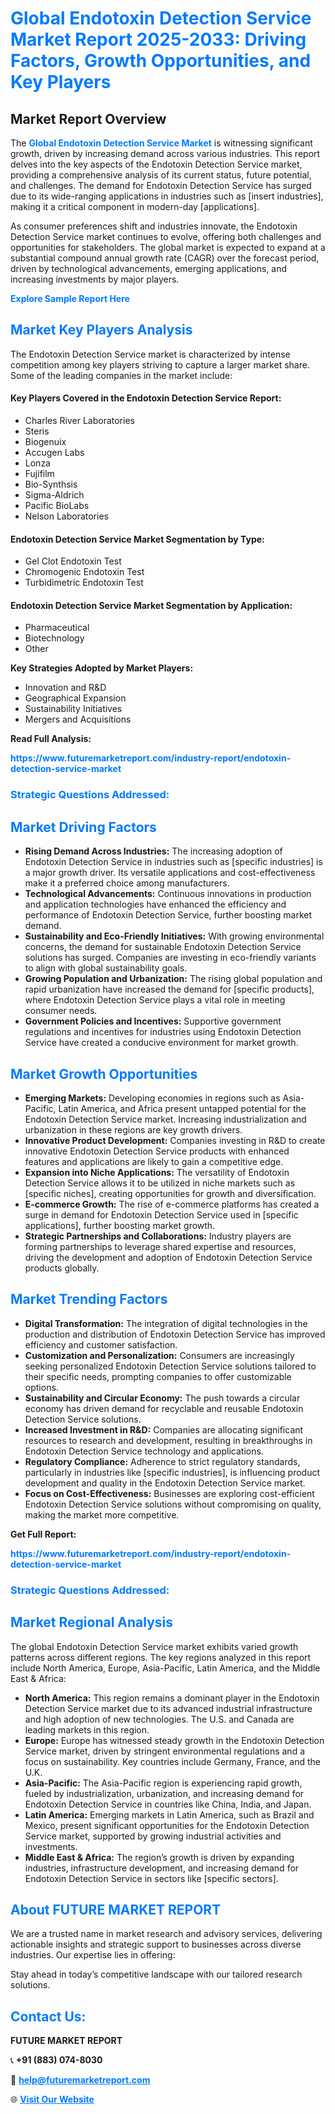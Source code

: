 <h1 style="color: #007BFF;">Global Endotoxin Detection Service Market Report 2025-2033: Driving Factors, Growth Opportunities, and Key Players</h1>

<section id="overview">
<h2>Market Report Overview</h2>
<p>The <a href="https://www.futuremarketreport.com/industry-report/endotoxin-detection-service-market" style="color: #007BFF; text-decoration: none;"><strong>Global Endotoxin Detection Service Market</strong></a> is witnessing significant growth, driven by increasing demand across various industries. This report delves into the key aspects of the Endotoxin Detection Service market, providing a comprehensive analysis of its current status, future potential, and challenges. The demand for Endotoxin Detection Service has surged due to its wide-ranging applications in industries such as [insert industries], making it a critical component in modern-day [applications].</p>
<p>As consumer preferences shift and industries innovate, the Endotoxin Detection Service market continues to evolve, offering both challenges and opportunities for stakeholders. The global market is expected to expand at a substantial compound annual growth rate (CAGR) over the forecast period, driven by technological advancements, emerging applications, and increasing investments by major players.</p>
</section>

<section id="overview">
<p><a href="https://www.futuremarketreport.com/request-sample/reportId=78939" style="color: #007BFF; text-decoration: none;"><strong>Explore Sample Report Here</strong></a></p>
</section>

<section id="key-players">
<h2 style="color: #007BFF;">Market Key Players Analysis</h2>
<p>The Endotoxin Detection Service market is characterized by intense competition among key players striving to capture a larger market share. Some of the leading companies in the market include:</p>
<h4>Key Players Covered in the Endotoxin Detection Service Report:</h4>
<ul><li>Charles River Laboratories</li><li>Steris</li><li>Biogenuix</li><li>Accugen Labs</li><li>Lonza</li><li>Fujifilm</li><li>Bio-Synthsis</li><li>Sigma-Aldrich</li><li>Pacific BioLabs</li><li>Nelson Laboratories</li></ul>
<h4>Endotoxin Detection Service Market Segmentation by Type:</h4>
<ul><li>Gel Clot Endotoxin Test</li><li>Chromogenic Endotoxin Test</li><li>Turbidimetric Endotoxin Test</li></ul>

<h4>Endotoxin Detection Service Market Segmentation by Application:</h4>
<ul><li>Pharmaceutical</li><li>Biotechnology</li><li>Other</li></ul>
<p><strong>Key Strategies Adopted by Market Players:</strong></p>
<ul>
<li>Innovation and R&D</li>
<li>Geographical Expansion</li>
<li>Sustainability Initiatives</li>
<li>Mergers and Acquisitions</li>
</ul>
</section>

<section>
<p><strong>Read Full Analysis: </strong></p><a href="https://www.futuremarketreport.com/industry-report/endotoxin-detection-service-market" style="color: #007BFF; text-decoration: none;"><strong>https://www.futuremarketreport.com/industry-report/endotoxin-detection-service-market</strong></a>
<h3 style="color: #007BFF;">Strategic Questions Addressed:</h3>
</section>

<section id="driving-factors">
<h2 style="color: #007BFF;">Market Driving Factors</h2>
<ul>
<li><strong>Rising Demand Across Industries:</strong> The increasing adoption of Endotoxin Detection Service in industries such as [specific industries] is a major growth driver. Its versatile applications and cost-effectiveness make it a preferred choice among manufacturers.</li>
<li><strong>Technological Advancements:</strong> Continuous innovations in production and application technologies have enhanced the efficiency and performance of Endotoxin Detection Service, further boosting market demand.</li>
<li><strong>Sustainability and Eco-Friendly Initiatives:</strong> With growing environmental concerns, the demand for sustainable Endotoxin Detection Service solutions has surged. Companies are investing in eco-friendly variants to align with global sustainability goals.</li>
<li><strong>Growing Population and Urbanization:</strong> The rising global population and rapid urbanization have increased the demand for [specific products], where Endotoxin Detection Service plays a vital role in meeting consumer needs.</li>
<li><strong>Government Policies and Incentives:</strong> Supportive government regulations and incentives for industries using Endotoxin Detection Service have created a conducive environment for market growth.</li>
</ul>
</section>

<section id="growth-opportunities">
<h2 style="color: #007BFF;">Market Growth Opportunities</h2>
<ul>
<li><strong>Emerging Markets:</strong> Developing economies in regions such as Asia-Pacific, Latin America, and Africa present untapped potential for the Endotoxin Detection Service market. Increasing industrialization and urbanization in these regions are key growth drivers.</li>
<li><strong>Innovative Product Development:</strong> Companies investing in R&D to create innovative Endotoxin Detection Service products with enhanced features and applications are likely to gain a competitive edge.</li>
<li><strong>Expansion into Niche Applications:</strong> The versatility of Endotoxin Detection Service allows it to be utilized in niche markets such as [specific niches], creating opportunities for growth and diversification.</li>
<li><strong>E-commerce Growth:</strong> The rise of e-commerce platforms has created a surge in demand for Endotoxin Detection Service used in [specific applications], further boosting market growth.</li>
<li><strong>Strategic Partnerships and Collaborations:</strong> Industry players are forming partnerships to leverage shared expertise and resources, driving the development and adoption of Endotoxin Detection Service products globally.</li>
</ul>
</section>

<section id="trending-factors">
<h2 style="color: #007BFF;">Market Trending Factors</h2>
<ul>
<li><strong>Digital Transformation:</strong> The integration of digital technologies in the production and distribution of Endotoxin Detection Service has improved efficiency and customer satisfaction.</li>
<li><strong>Customization and Personalization:</strong> Consumers are increasingly seeking personalized Endotoxin Detection Service solutions tailored to their specific needs, prompting companies to offer customizable options.</li>
<li><strong>Sustainability and Circular Economy:</strong> The push towards a circular economy has driven demand for recyclable and reusable Endotoxin Detection Service solutions.</li>
<li><strong>Increased Investment in R&D:</strong> Companies are allocating significant resources to research and development, resulting in breakthroughs in Endotoxin Detection Service technology and applications.</li>
<li><strong>Regulatory Compliance:</strong> Adherence to strict regulatory standards, particularly in industries like [specific industries], is influencing product development and quality in the Endotoxin Detection Service market.</li>
<li><strong>Focus on Cost-Effectiveness:</strong> Businesses are exploring cost-efficient Endotoxin Detection Service solutions without compromising on quality, making the market more competitive.</li>
</ul>
</section>

<section>
<p><strong>Get Full Report: </strong></p><a href="https://www.futuremarketreport.com/industry-report/endotoxin-detection-service-market" style="color: #007BFF; text-decoration: none;"><strong>https://www.futuremarketreport.com/industry-report/endotoxin-detection-service-market</strong></a>
<h3 style="color: #007BFF;">Strategic Questions Addressed:</h3>
</section>


<section id="regional-analysis">
<h2 style="color: #007BFF;">Market Regional Analysis</h2>
<p>The global Endotoxin Detection Service market exhibits varied growth patterns across different regions. The key regions analyzed in this report include North America, Europe, Asia-Pacific, Latin America, and the Middle East & Africa:</p>
<ul>
<li><strong>North America:</strong> This region remains a dominant player in the Endotoxin Detection Service market due to its advanced industrial infrastructure and high adoption of new technologies. The U.S. and Canada are leading markets in this region.</li>
<li><strong>Europe:</strong> Europe has witnessed steady growth in the Endotoxin Detection Service market, driven by stringent environmental regulations and a focus on sustainability. Key countries include Germany, France, and the U.K.</li>
<li><strong>Asia-Pacific:</strong> The Asia-Pacific region is experiencing rapid growth, fueled by industrialization, urbanization, and increasing demand for Endotoxin Detection Service in countries like China, India, and Japan.</li>
<li><strong>Latin America:</strong> Emerging markets in Latin America, such as Brazil and Mexico, present significant opportunities for the Endotoxin Detection Service market, supported by growing industrial activities and investments.</li>
<li><strong>Middle East & Africa:</strong> The region’s growth is driven by expanding industries, infrastructure development, and increasing demand for Endotoxin Detection Service in sectors like [specific sectors].</li>
</ul>
</section>

<footer>
<h2 style="color: #007BFF;">About FUTURE MARKET REPORT</h2>
<p>We are a trusted name in market research and advisory services, delivering actionable insights and strategic support to businesses across diverse industries. Our expertise lies in offering:</p>

<p>Stay ahead in today’s competitive landscape with our tailored research solutions.</p>

<h2 style="color: #007BFF;">Contact Us:</h2>
<p><strong>FUTURE MARKET REPORT</strong></p>
<p>📞 <strong>+91 (883) 074-8030</strong></p>
<p>📧 <strong><a href="mailto:help@futuremarketreport.com" style="color: #007BFF;">help@futuremarketreport.com</a></strong></p>
<p>🌐 <strong><a href="https://www.futuremarketreport.com/" style="color: #007BFF;">Visit Our Website</a></strong></p>
</footer>
